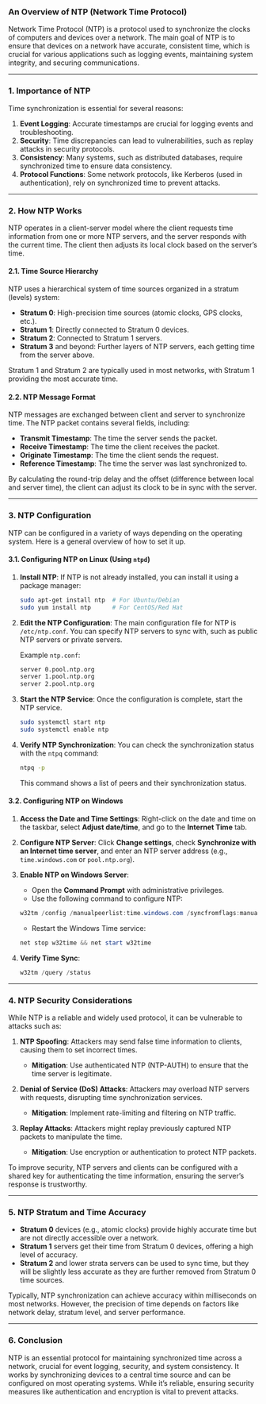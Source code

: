 ### **An Overview of NTP (Network Time Protocol)**

Network Time Protocol (NTP) is a protocol used to synchronize the clocks of computers and devices over a network. The main goal of NTP is to ensure that devices on a network have accurate, consistent time, which is crucial for various applications such as logging events, maintaining system integrity, and securing communications.

---

### **1. Importance of NTP**

Time synchronization is essential for several reasons:

1. **Event Logging**: Accurate timestamps are crucial for logging events and troubleshooting.
2. **Security**: Time discrepancies can lead to vulnerabilities, such as replay attacks in security protocols.
3. **Consistency**: Many systems, such as distributed databases, require synchronized time to ensure data consistency.
4. **Protocol Functions**: Some network protocols, like Kerberos (used in authentication), rely on synchronized time to prevent attacks.

---

### **2. How NTP Works**

NTP operates in a client-server model where the client requests time information from one or more NTP servers, and the server responds with the current time. The client then adjusts its local clock based on the server’s time.

#### **2.1. Time Source Hierarchy**

NTP uses a hierarchical system of time sources organized in a stratum (levels) system:
- **Stratum 0**: High-precision time sources (atomic clocks, GPS clocks, etc.).
- **Stratum 1**: Directly connected to Stratum 0 devices.
- **Stratum 2**: Connected to Stratum 1 servers.
- **Stratum 3** and beyond: Further layers of NTP servers, each getting time from the server above.

Stratum 1 and Stratum 2 are typically used in most networks, with Stratum 1 providing the most accurate time.

#### **2.2. NTP Message Format**

NTP messages are exchanged between client and server to synchronize time. The NTP packet contains several fields, including:
- **Transmit Timestamp**: The time the server sends the packet.
- **Receive Timestamp**: The time the client receives the packet.
- **Originate Timestamp**: The time the client sends the request.
- **Reference Timestamp**: The time the server was last synchronized to.

By calculating the round-trip delay and the offset (difference between local and server time), the client can adjust its clock to be in sync with the server.

---

### **3. NTP Configuration**

NTP can be configured in a variety of ways depending on the operating system. Here is a general overview of how to set it up.

#### **3.1. Configuring NTP on Linux (Using `ntpd`)**

1. **Install NTP**: If NTP is not already installed, you can install it using a package manager:

   ```bash
   sudo apt-get install ntp  # For Ubuntu/Debian
   sudo yum install ntp      # For CentOS/Red Hat
   ```

2. **Edit the NTP Configuration**: The main configuration file for NTP is `/etc/ntp.conf`. You can specify NTP servers to sync with, such as public NTP servers or private servers.

   Example `ntp.conf`:
   ```bash
   server 0.pool.ntp.org
   server 1.pool.ntp.org
   server 2.pool.ntp.org
   ```

3. **Start the NTP Service**: Once the configuration is complete, start the NTP service.

   ```bash
   sudo systemctl start ntp
   sudo systemctl enable ntp
   ```

4. **Verify NTP Synchronization**: You can check the synchronization status with the `ntpq` command:

   ```bash
   ntpq -p
   ```

   This command shows a list of peers and their synchronization status.

#### **3.2. Configuring NTP on Windows**

1. **Access the Date and Time Settings**: Right-click on the date and time on the taskbar, select **Adjust date/time**, and go to the **Internet Time** tab.
   
2. **Configure NTP Server**: Click **Change settings**, check **Synchronize with an Internet time server**, and enter an NTP server address (e.g., `time.windows.com` or `pool.ntp.org`).

3. **Enable NTP on Windows Server**:
   - Open the **Command Prompt** with administrative privileges.
   - Use the following command to configure NTP:

   ```powershell
   w32tm /config /manualpeerlist:time.windows.com /syncfromflags:manual /reliable:YES /update
   ```

   - Restart the Windows Time service:

   ```powershell
   net stop w32time && net start w32time
   ```

4. **Verify Time Sync**:

   ```powershell
   w32tm /query /status
   ```

---

### **4. NTP Security Considerations**

While NTP is a reliable and widely used protocol, it can be vulnerable to attacks such as:

1. **NTP Spoofing**: Attackers may send false time information to clients, causing them to set incorrect times.
   - **Mitigation**: Use authenticated NTP (NTP-AUTH) to ensure that the time server is legitimate.

2. **Denial of Service (DoS) Attacks**: Attackers may overload NTP servers with requests, disrupting time synchronization services.
   - **Mitigation**: Implement rate-limiting and filtering on NTP traffic.

3. **Replay Attacks**: Attackers might replay previously captured NTP packets to manipulate the time.
   - **Mitigation**: Use encryption or authentication to protect NTP packets.

To improve security, NTP servers and clients can be configured with a shared key for authenticating the time information, ensuring the server’s response is trustworthy.

---

### **5. NTP Stratum and Time Accuracy**

- **Stratum 0** devices (e.g., atomic clocks) provide highly accurate time but are not directly accessible over a network.
- **Stratum 1** servers get their time from Stratum 0 devices, offering a high level of accuracy.
- **Stratum 2** and lower strata servers can be used to sync time, but they will be slightly less accurate as they are further removed from Stratum 0 time sources.

Typically, NTP synchronization can achieve accuracy within milliseconds on most networks. However, the precision of time depends on factors like network delay, stratum level, and server performance.

---

### **6. Conclusion**

NTP is an essential protocol for maintaining synchronized time across a network, crucial for event logging, security, and system consistency. It works by synchronizing devices to a central time source and can be configured on most operating systems. While it’s reliable, ensuring security measures like authentication and encryption is vital to prevent attacks.
